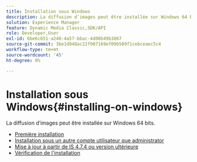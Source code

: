 ```yaml
---
title: Installation sous Windows
description: La diffusion d’images peut être installée sur Windows 64 bits.
solution: Experience Manager
feature: Dynamic Media Classic,SDK/API
role: Developer,User
exl-id: 6be6c651-a240-4a57-bbac-4d00b49b3867
source-git-commit: 3be1d948ac22f907169ef09b509f1cebceaec5c4
workflow-type: tm+mt
source-wordcount: '45'
ht-degree: 0%

---
```


# Installation sous Windows{#installing-on-windows}

La diffusion d’images peut être installée sur Windows 64 bits.

* [Première installation](t-first-time-installation-win.md)
* [Installation sous un autre compte utilisateur que   administrator](t-diff-account-win.md)
* [Mise à jour à partir de IS 4.7.4 ou version ultérieure](t-update-win.md)
* [Vérification de l&#39;installation](t-verify-win.md)
